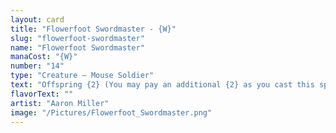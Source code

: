 ```yaml
---
layout: card
title: "Flowerfoot Swordmaster - {W}"
slug: "flowerfoot-swordmaster"
name: "Flowerfoot Swordmaster"
manaCost: "{W}"
number: "14"
type: "Creature — Mouse Soldier"
text: "Offspring {2} (You may pay an additional {2} as you cast this spell. If you do, when this creature enters, create a 1/1 token copy of it.)\nValiant — Whenever this creature becomes the target of a spell or ability you control for the first time each turn, Mice you control get +1/+0 until end of turn."
flavorText: ""
artist: "Aaron Miller"
image: "/Pictures/Flowerfoot_Swordmaster.png"
---
```


